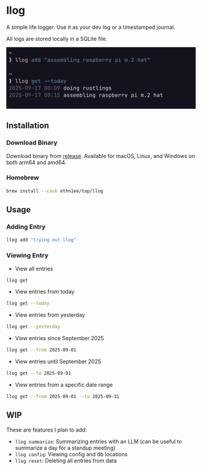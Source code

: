 # llog

A simple life logger. Use it as your dev log or a timestamped journal.

All logs are stored locally in a SQLite file.

![screenshot](./assets/screenshot.png)

## Installation

### Download Binary

Download binary from [release](https://github.com/ethn1ee/llog/releases/tag/v0.0.2). Available for macOS, Linux, and Windows on both arm64 and amd64.

### Homebrew

```sh
brew install --cask ethn1ee/tap/llog
```

## Usage

### Adding Entry

```sh
llog add "trying out llog"

```

### Viewing Entry

- View all entries

```sh
llog get
```

- View entries from today

```sh
llog get --today
```

- View entries from yesterday

```sh
llog get --yesterday
```

- View entries since September 2025

```sh
llog get --from 2025-09-01
```

- View entries until September 2025

```sh
llog get --to 2025-09-01
```

- View entries from a specific date range

```sh
llog get --from 2025-09-01 --to 2025-09-31
```

## WIP

These are features I plan to add:

- `llog summarize`: Summarizing entries with an LLM (can be useful to summarize a day for a standup meeting)
- `llog config`: Viewing config and db locations
- `llog reset`: Deleting all entries from data
